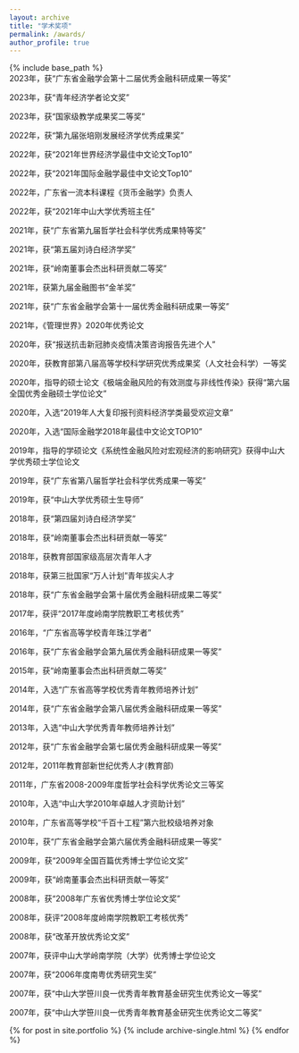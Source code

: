 ```yaml
---
layout: archive
title: "学术奖项"
permalink: /awards/
author_profile: true
---
```


{% include base_path %}
<br />
2023年，获“广东省金融学会第十二届优秀金融科研成果一等奖”

2023年，获“青年经济学者论文奖”

2023年，获“国家级教学成果奖二等奖”

2022年，获“第九届张培刚发展经济学优秀成果奖”

2022年，获“2021年世界经济学最佳中文论文Top10”

2022年，获“2021年国际金融学最佳中文论文Top10”

2022年，广东省一流本科课程《货币金融学》负责人

2022年，获“2021年中山大学优秀班主任”

2021年，获“广东省第九届哲学社会科学优秀成果特等奖”

2021年，获“第五届刘诗白经济学奖”

2021年，获“岭南董事会杰出科研贡献二等奖”

2021年，获第九届金融图书“金羊奖”

2021年，获“广东省金融学会第十一届优秀金融科研成果一等奖”

2021年，《管理世界》2020年优秀论文

2020年，获“报送抗击新冠肺炎疫情决策咨询报告先进个人”

2020年，获教育部第八届高等学校科学研究优秀成果奖（人文社会科学）一等奖

2020年，指导的硕士论文《极端金融风险的有效测度与非线性传染》获得“第六届全国优秀金融硕士学位论文”

2020年，入选“2019年人大复印报刊资料经济学类最受欢迎文章”

2020年，入选“国际金融学2018年最佳中文论文TOP10”

2019年，指导的学硕论文《系统性金融风险对宏观经济的影响研究》获得中山大学优秀硕士学位论文

2019年，获“广东省第八届哲学社会科学优秀成果一等奖”

2019年，获“中山大学优秀硕士生导师”

2018年，获“第四届刘诗白经济学奖”

2018年，获“岭南董事会杰出科研贡献一等奖”

2018年，获教育部国家级高层次青年人才 

2018年，获第三批国家“万人计划”青年拔尖人才

2018年，获“广东省金融学会第十届优秀金融科研成果二等奖”

2017年，获评“2017年度岭南学院教职工考核优秀”

2016年，“广东省高等学校青年珠江学者”

2016年，获“广东省金融学会第九届优秀金融科研成果一等奖”

2015年，获“岭南董事会杰出科研贡献二等奖”

2014年，入选“广东省高等学校优秀青年教师培养计划”

2014年，获“广东省金融学会第八届优秀金融科研成果一等奖”

2013年，入选“中山大学优秀青年教师培养计划”

2012年，获“广东省金融学会第七届优秀金融科研成果一等奖”

2012年，2011年教育部新世纪优秀人才(教育部)

2011年，广东省2008-2009年度哲学社会科学优秀论文三等奖

2010年，入选“中山大学2010年卓越人才资助计划”

2010年，广东省高等学校“千百十工程”第六批校级培养对象

2010年，获“广东省金融学会第六届优秀金融科研成果一等奖”

 2009年，获“2009年全国百篇优秀博士学位论文奖”

2009年，获“岭南董事会杰出科研贡献一等奖”

2008年，获“2008年广东省优秀博士学位论文奖”

2008年，获评“2008年度岭南学院教职工考核优秀”

2008年，获“改革开放优秀论文奖”

2007年，获评中山大学岭南学院（大学）优秀博士学位论文

2007年，获“2006年度南粤优秀研究生奖”

2007年，获“中山大学笹川良一优秀青年教育基金研究生优秀论文一等奖”

2007年，获“中山大学笹川良一优秀青年教育基金研究生优秀论文二等奖”


{% for post in site.portfolio %}
  {% include archive-single.html %}
{% endfor %}

